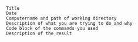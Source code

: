 
    Title
    Date
    Computername and path of working directory
    Description of what you are trying to do and why
    Code block of the commands you used
    Description of the result

